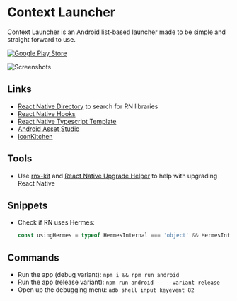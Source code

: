 # Context Launcher

Context Launcher is an Android list-based launcher made to be simple and straight forward to use.

[![Google Play Store](https://img.shields.io/endpoint?color=green&label=Google%20Play%20Store&logo=google-play&url=https://play.cuzi.workers.dev/play?i=com.razinj.context_launcher&m=v$version)](https://play.google.com/store/apps/details?id=com.razinj.context_launcher)

![Screenshots](https://public.razinj.com/context-launcher-screenshots.png)

## Links

- [React Native Directory](https://reactnative.directory/) to search for RN libraries
- [React Native Hooks](https://github.com/react-native-community/hooks)
- [React Native Typescript Template](https://github.com/react-native-community/react-native-template-typescript)
- [Android Asset Studio](https://romannurik.github.io/AndroidAssetStudio/index.html)
- [IconKitchen](https://icon.kitchen/)

## Tools

- Use [rnx-kit](https://microsoft.github.io/rnx-kit/) and [React Native Upgrade Helper](https://react-native-community.github.io/upgrade-helper/) to help with upgrading React Native

## Snippets

- Check if RN uses Hermes:

  ```javascript
  const usingHermes = typeof HermesInternal === 'object' && HermesInternal !== null;
  ```

## Commands

- Run the app (debug variant): `npm i && npm run android`
- Run the app (release variant): `npm run android -- --variant release`
- Open up the debugging menu: `adb shell input keyevent 82`
